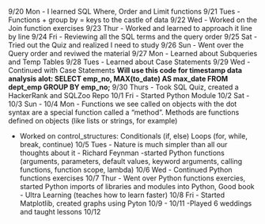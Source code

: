 9/20 Mon - I learned SQL Where, Order and Limit functions 
9/21 Tues - Functions + group by = keys to the castle of data
9/22 Wed - Worked on the Join function exercises
9/23 Thur - Worked and learned to approach it line by line
9/24 Fri - Reviewing all the SQL terms and the query order
9/25 Sat - Tried out the Quiz and realized I need to study
9/26 Sun - Went over the Query order and reviwed the material
9/27 Mon - Learned about Subqueries and Temp Tables
9/28 Tues - Learned about Case Statements
9/29 Wed - Continued with Case Statements 
**Will use this code for timestamp data analysis alot:
SELECT emp_no, MAX(to_date) AS max_date
FROM dept_emp
GROUP BY emp_no;**
9/30 Thurs - Took SQL Quiz, created a HackerRank and SQLZoo Repo
10/1 Fri - Started Python Module
10/2 Sat - 
10/3 Sun - 
10/4 Mon - Functions we see called on objects with the dot syntax are a special function called a “method”. Methods are functions defined on objects (like lists or strings, for example)
- Worked on control_structures: Conditionals (if, else) Loops (for, while, break, continue)
10/5 Tues - Nature is much simpler than all our thoughts about it - Richard Feynman
-started Python functions (arguments, parameters, default values, keyword arguments, calling functions, function scope, lambda)
10/6 Wed - Continued Python functions exercises
10/7 Thur - Went over Python functions exercies, started Python imports of libraries and modules into Python, 
Good book - Ultra Learning (teaches how to learn faster)
10/8 Fri - Started Matplotlib, created graphs using Pyton
10/9 - 10/11 -Played 6 weddings and taught lessons
10/12